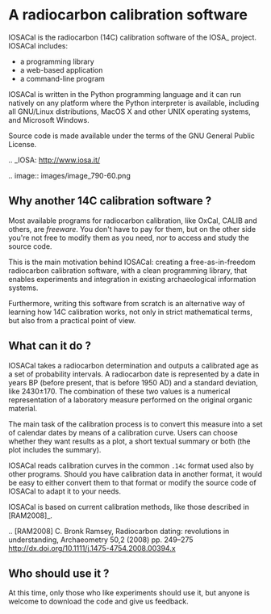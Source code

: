 A radiocarbon calibration software
==================================

IOSACal is the radiocarbon (14C) calibration software of the IOSA_ project.
IOSACal includes:

- a programming library
- a web-based application
- a command-line program

IOSACal is written in the Python programming language and it can run natively
on any platform where the Python interpreter is available, including all
GNU/Linux distributions, MacOS X and other UNIX operating systems, and
Microsoft Windows.

Source code is made available under the terms of the GNU General Public
License.

.. _IOSA: http://www.iosa.it/

.. image:: images/image_790-60.png

Why another 14C calibration software ?
--------------------------------------

Most available programs for radiocarbon calibration, like OxCal, CALIB
and others, are *freeware*. You don't have to pay for them, but on the other
side you're not free to modify them as you need, nor to access and study the
source code.

This is the main motivation behind IOSACal: creating a free-as-in-freedom
radiocarbon calibration software, with a clean programming library,
that enables experiments and integration in existing archaeological
information systems.

Furthermore, writing this software from scratch is an alternative way of
learning how 14C calibration works, not only in strict mathematical terms,
but also from a practical point of view.

What can it do ?
----------------

IOSACal takes a radiocarbon determination and outputs a calibrated age as a set
of probability intervals. A radiocarbon date is represented by a date in years
BP (before present, that is before 1950 AD) and a standard deviation, like
2430±170. The combination of these two values is a numerical representation of
a laboratory measure performed on the original organic material.

The main task of the calibration process is to convert this measure into a set
of calendar dates by means of a calibration curve. Users can choose whether
they want results as a plot, a short textual summary or both (the plot includes
the summary).

IOSACal reads calibration curves in the common ``.14c`` format used also by
other programs. Should you have calibration data in another format, it would be
easy to either convert them to that format or modify the source code of IOSACal
to adapt it to your needs.

IOSACal is based on current calibration methods, like those described in
[RAM2008]_.

.. [RAM2008] C. Bronk Ramsey, Radiocarbon dating: revolutions in
   understanding, Archaeometry 50,2 (2008) pp. 249–275
   http://dx.doi.org/10.1111/j.1475-4754.2008.00394.x

Who should use it ?
-------------------

At this time, only those who like experiments should use it, but anyone is
welcome to download the code and give us feedback.
